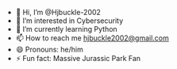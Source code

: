 - 👋 Hi, I’m @Hjbuckle-2002
- 👀 I’m interested in Cybersecurity
- 🌱 I’m currently learning Python
- 📫 How to reach me hjbuckle2002@gmail.com
- 😄 Pronouns: he/him
- ⚡ Fun fact: Massive Jurassic Park Fan

<!---
Hjbuckle-2002/Hjbuckle-2002 is a ✨ special ✨ repository because its `README.md` (this file) appears on your GitHub profile.
You can click the Preview link to take a look at your changes.
--->
